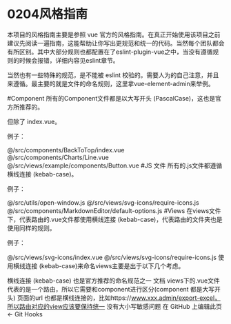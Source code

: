 # 0204风格指南
本项目的风格指南主要是参照 vue 官方的风格指南。在真正开始使用该项目之前建议先阅读一遍指南，这能帮助让你写出更规范和统一的代码。当然每个团队都会有所区别。其中大部分规则也都配置在了eslint-plugin-vue之中，当没有遵循规则的时候会报错，详细内容见eslint章节。

当然也有一些特殊的规范，是不能被 eslint 校验的。需要人为的自己注意，并且来遵循。最主要的就是文件的命名规则，这里拿vue-element-admin来举例。

#Component
所有的Component文件都是以大写开头 (PascalCase)，这也是官方所推荐的。

但除了 index.vue。

例子：

@/src/components/BackToTop/index.vue
@/src/components/Charts/Line.vue
@/src/views/example/components/Button.vue
#JS 文件
所有的.js文件都遵循横线连接 (kebab-case)。

例子：

@/src/utils/open-window.js
@/src/views/svg-icons/require-icons.js
@/src/components/MarkdownEditor/default-options.js
#Views
在views文件下，代表路由的.vue文件都使用横线连接 (kebab-case)，代表路由的文件夹也是使用同样的规则。

例子：

@/src/views/svg-icons/index.vue
@/src/views/svg-icons/require-icons.js
使用横线连接 (kebab-case)来命名views主要是出于以下几个考虑。

横线连接 (kebab-case) 也是官方推荐的命名规范之一 文档
views下的.vue文件代表的是一个路由，所以它需要和component进行区分(component 都是大写开头)
页面的url 也都是横线连接的，比如https://www.xxx.admin/export-excel，所以路由对应的view应该要保持统一
没有大小写敏感问题
在 GitHub 上编辑此页 
← Git Hooks